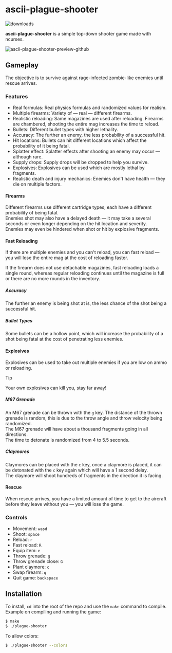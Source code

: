 # ascii-plague-shooter
![downloads](https://img.shields.io/github/downloads/xyzpw/ascii-plague-shooter/total)

**ascii-plague-shooter** is a simple top-down shooter game made with ncurses.<br>

![ascii-plague-shooter-preview-github](https://github.com/user-attachments/assets/4598c582-620b-4bfb-9fe7-5a88e28c47fa)

## Gameplay
The objective is to survive against rage-infected zombie-like enemies
 until rescue arrives.<br>

### Features
- Real formulas: Real physics formulas and randomized values for realism.
- Multiple firearms: Variety of &#8212; real &#8212; different firearms.
- Realistic reloading: Same magazines are used after reloading. Firearms
 are chambered, shooting the entire mag increases the time to reload.
- Bullets: Different bullet types with higher lethality.
- Accuracy: The further an enemy, the less probability of a successful hit.
- Hit locations: Bullets can hit different locations which affect the
 probability of it being fatal.
- Splatter effect: Splatter effects after shooting an enemy may occur &#8212;
 although rare.
- Supply drops: Supply drops will be dropped to help you survive.
- Explosives: Explosives can be used which are mostly lethal by fragments.
- Realistic death and injury mechanics: Enemies don't have health &#8212;
 they die on multiple factors.

#### Firearms
Different firearms use different cartridge types, each have a different
 probability of being fatal.<br>
Enemies shot may also have a delayed death &#8212; it may take a several
 seconds or even longer depending on the hit location and severity.<br>
Enemies may even be hindered when shot or hit by explosive fragments.
#### Fast Reloading
If there are multiple enemies and you can't reload, you can fast reload &#8212;
 you will lose the entire mag at the cost of reloading faster.

If the firearm does not use detachable magazines, fast reloading loads a single
 round, whereas regular reloading continues until the magazine is full or there
 are no more rounds in the inventory.

##### Accuracy
The further an enemy is being shot at is, the less chance of the shot being
 a successful hit.
##### Bullet Types
Some bullets can be a hollow point, which will increase the probability of
 a shot being fatal at the cost of penetrating less enemies.

#### Explosives
Explosives can be used to take out multiple enemies if you are low on ammo
 or reloading.
> [!TIP]
> Your own explosives can kill you, stay far away!
##### M67 Grenade
An M67 grenade can be thrown with the `g` key. The distance of the thrown
 grenade is random, this is due to the throw angle and throw velocity being
 randomized.<br>
The M67 grenade will have about a thousand fragments going in all
 directions.<br>
The time to detonate is randomized from 4 to 5.5 seconds.
##### Claymores
Claymores can be placed with the `c` key, once a claymore is placed, it can
 be detonated with the `c` key again which will have a 1 second delay.<br>
The claymore will shoot hundreds of fragments in the direction it is facing.

#### Rescue
When rescue arrives, you have a limited amount of time to get to the aircraft
 before they leave without you &#8212; you will lose the game.

### Controls
- Movement: `wasd`
- Shoot: `space`
- Reload: `r`
- Fast reload: `R`
- Equip item: `e`
- Throw grenade: `g`
- Throw grenade close: `G`
- Plant claymore: `c`
- Swap firearm: `q`
- Quit game: `backspace`

## Installation
To install, `cd` into the root of the repo and use the `make` command to
 compile.<br>
Example on compiling and running the game:
```bash
$ make
$ ./plague-shooter
```

To allow colors:
```bash
$ ./plague-shooter --colors
```
